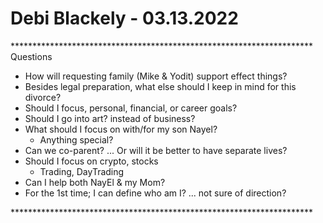 # Debi Blackely - 03.13.2022

\*\*\*\*\*\*\*\*\*\*\*\*\*\*\*\*\*\*\*\*\*\*\*\*\*\*\*\*\*\*\*\*\*\*\*\*\*\*\*\*\*\*\*\*\*\*\*\*\*\*\*\*\*\*\*\*\*\*\*\*\*\*\*\*\*\*\*\*\*
Questions

* How will requesting family (Mike & Yodit) support effect things?
* Besides legal preparation, what else should I keep in mind for this divorce?
* Should I focus, personal, financial, or career goals?
* Should I go into art? instead of business?
* What should I focus on with/for my son Nayel?
	* Anything special?
* Can we co-parent? ... Or will it be better to have separate lives?
* Should I focus on crypto, stocks
	* Trading, DayTrading
* Can I help both NayEl & my Mom?
* For the 1st time; I can define who am I? ... not sure of direction?

\*\*\*\*\*\*\*\*\*\*\*\*\*\*\*\*\*\*\*\*\*\*\*\*\*\*\*\*\*\*\*\*\*\*\*\*\*\*\*\*\*\*\*\*\*\*\*\*\*\*\*\*\*\*\*\*\*\*\*\*\*\*\*\*\*\*\*\*\*
